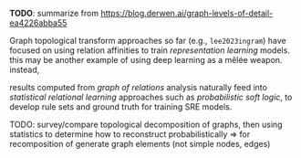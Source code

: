 **TODO**: summarize from <https://blog.derwen.ai/graph-levels-of-detail-ea4226abba55>

Graph topological transform approaches so far (e.g., `lee2023ingram`) have focused on using relation affinities to train _representation learning_ models. this may be another example of using deep learning as a mêlée weapon. instead, 

results computed from _graph of relations_ analysis naturally feed into _statistical relational learning_ approaches such as _probabilistic soft logic_, to develop rule sets and ground truth for training SRE models.

TODO: survey/compare topological decomposition of graphs, then using statistics to determine how to reconstruct probabilistically => for recomposition of generate graph elements (not simple nodes, edges)
